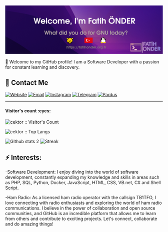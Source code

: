 ![Header image](headerv3.png)

👋 Welcome to my GitHub profile! I am a Software Developer with a passion for constant learning and discovery.

## 💌 Contact Me

[![Website](https://img.shields.io/website?label=fatihonder.org.tr&logo=wordpress&style=for-the-badge&url=https%3A%2F%2Ffatihonder.org.tr)](https://fatihonder.org.tr)
[![Email](https://img.shields.io/badge/Email-EA4335?logo=gmail&logoColor=white&style=for-the-badge)](mailto:info@fatihonder.org.tr) 
[![Instagram](https://img.shields.io/badge/instagram-0A66C2?logo=instagram&logoColor=white&style=for-the-badge)](https://www.instagram.com/_tb1tfo_) 
[![Telegram](https://img.shields.io/badge/Telegram-26A5E4?logo=telegram&logoColor=white&style=for-the-badge)](https://t.me/tb1tfo)
[![Pardus](https://img.shields.io/badge/Pardus-F9DC3E?logo=linux&logoColor=black&style=for-the-badge)](https://forum.pardus.org.tr/u/cektor/)

---

<h4 align="left">Visitor's count :eyes:</h4>

<p align="left"><img src="https://profile-counter.glitch.me/{cektor}/count.svg" alt="cektor :: Visitor's Count" /></p>
<p align="left"><img src="https://github-readme-stats.vercel.app/api/top-langs/?username=cektor&langs_count=10&layout=compact&theme=dark&refresh=true" alt="cektor :: Top Langs" /></p>

![Github stats 2](https://github-readme-stats.vercel.app/api?username=cektor&show_icons=true&theme=dark)                ![Streak](https://github-readme-streak-stats.herokuapp.com/?user=cektor&theme=dark)




## ⚡ Interests:
-Software Development: I enjoy diving into the world of software development, constantly expanding my knowledge and skills in areas such as PHP, SQL, Python, Docker, JavaScript, HTML, CSS, VB.net, C# and Shell Script.

-Ham Radio: As a licensed ham radio operator with the callsign TB1TFO, I love connecting with radio enthusiasts and exploring the world of ham radio communications. I believe in the power of collaboration and open source communities, and GitHub is an incredible platform that allows me to learn from others and contribute to exciting projects.
Let's connect, collaborate and do amazing things!
